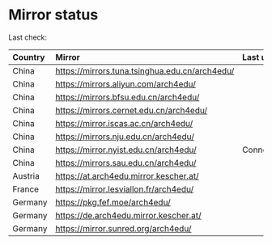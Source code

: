 <script src="./time.js"></script>
# Mirror status
Last check: <script type="text/javascript">localize(1723022522.8839545);</script>

|Country|Mirror|Last update|
|:------|:-----|:----------|
|China|https://mirrors.tuna.tsinghua.edu.cn/arch4edu/|<script type="text/javascript">localize(1722969279);</script>|
|China|https://mirrors.aliyun.com/arch4edu/|<script type="text/javascript">localize(1722969279);</script>|
|China|https://mirrors.bfsu.edu.cn/arch4edu/|<script type="text/javascript">localize(1722969279);</script>|
|China|https://mirrors.cernet.edu.cn/arch4edu/|<script type="text/javascript">localize(1722969279);</script>|
|China|https://mirror.iscas.ac.cn/arch4edu/|<script type="text/javascript">localize(1723012745);</script>|
|China|https://mirrors.nju.edu.cn/arch4edu/|<script type="text/javascript">localize(1722969279);</script>|
|China|https://mirror.nyist.edu.cn/arch4edu/|ConnectionError|
|China|https://mirrors.sau.edu.cn/arch4edu/|<script type="text/javascript">localize(1722969279);</script>|
|Austria|https://at.arch4edu.mirror.kescher.at/|<script type="text/javascript">localize(1722969279);</script>|
|France|https://mirror.lesviallon.fr/arch4edu/|<script type="text/javascript">localize(1722969279);</script>|
|Germany|https://pkg.fef.moe/arch4edu/|<script type="text/javascript">localize(1722969279);</script>|
|Germany|https://de.arch4edu.mirror.kescher.at/|<script type="text/javascript">localize(1722969279);</script>|
|Germany|https://mirror.sunred.org/arch4edu/|<script type="text/javascript">localize(1722969279);</script>|

<script src="./tablefilter/tablefilter.js"></script>
<script src="./table.js"></script>